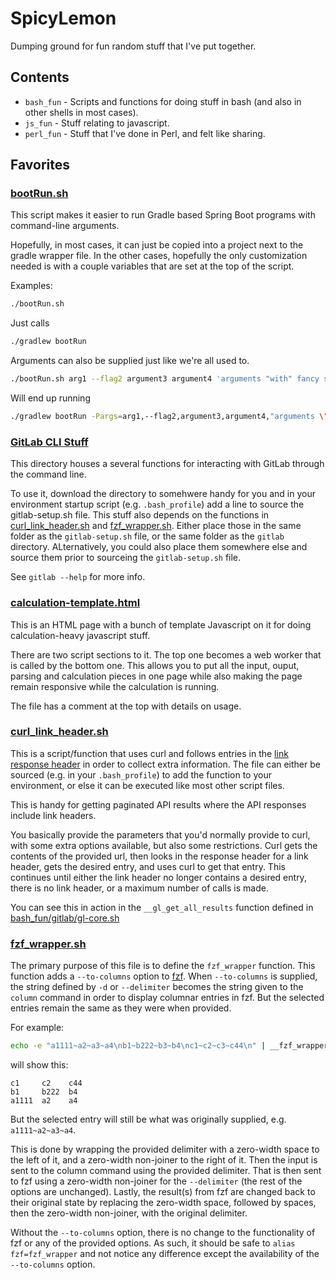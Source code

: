 # SpicyLemon
Dumping ground for fun random stuff that I've put together.

## Contents

* `bash_fun` - Scripts and functions for doing stuff in bash (and also in other shells in most cases).
* `js_fun` - Stuff relating to javascript.
* `perl_fun` - Stuff that I've done in Perl, and felt like sharing.

## Favorites

### [bootRun.sh](bash_fun/bootRun.sh)

This script makes it easier to run Gradle based Spring Boot programs with command-line arguments.

Hopefully, in most cases, it can just be copied into a project next to the gradle wrapper file.
In the other cases, hopefully the only customization needed is with a couple variables that are set at the top of the script.

Examples:
```bash
./bootRun.sh
```
Just calls
```bash
./gradlew bootRun
```

Arguments can also be supplied just like we're all used to.
```bash
./bootRun.sh arg1 --flag2 argument3 argument4 'arguments "with" fancy stuff.'
```
Will end up running
```bash
./gradlew bootRun -Pargs=arg1,--flag2,argument3,argument4,"arguments \"with\" fancy stuff."
```

### [GitLab CLI Stuff](bash_fun/gitlab)

This directory houses a several functions for interacting with GitLab through the command line.

To use it, download the directory to somehwere handy for you and in your environment startup script (e.g. `.bash_profile`) add a line to source the gitlab-setup.sh file.
This stuff also depends on the functions in [curl_link_header.sh](bash_fun/curl_link_header.sh) and [fzf_wrapper.sh](bash_fun/fzf_wrapper.sh).
Either place those in the same folder as the `gitlab-setup.sh` file, or the same folder as the `gitlab` directory.
ALternatively, you could also place them somewhere else and source them prior to sourceing the `gitlab-setup.sh` file.

See `gitlab --help` for more info.

### [calculation-template.html](js_fun/calculation-template.html)

This is an HTML page with a bunch of template Javascript on it for doing calculation-heavy javascript stuff.

There are two script sections to it. The top one becomes a web worker that is called by the bottom one.
This allows you to put all the input, ouput, parsing and calculation pieces in one page while also making the page remain responsive while the calculation is running.

The file has a comment at the top with details on usage.

### [curl_link_header.sh](bash_fun/curl_link_header.sh)

This is a script/function that uses curl and follows entries in the [link response header](https://tools.ietf.org/html/rfc5988#section-5) in order to collect extra information.
The file can either be sourced (e.g. in your `.bash_profile`) to add the function to your environment, or else it can be executed like most other script files.

This is handy for getting paginated API results where the API responses include link headers.

You basically provide the parameters that you'd normally provide to curl, with some extra options available, but also some restrictions.
Curl gets the contents of the provided url, then looks in the response header for a link header, gets the desired entry, and uses curl to get that entry.
This continues until either the link header no longer contains a desired entry, there is no link header, or a maximum number of calls is made.

You can see this in action in the `__gl_get_all_results` function defined in [bash_fun/gitlab/gl-core.sh](bash_fun/gitlab/gl-core.sh)

### [fzf_wrapper.sh](bash_fun/fzf_wrapper.sh)

The primary purpose of this file is to define the `fzf_wrapper` function.
This function adds a `--to-columns` option to [fzf](https://github.com/junegunn/fzf).
When `--to-columns` is supplied, the string defined by `-d` or `--delimiter` becomes the string given to the `column` command in order to display columnar entries in fzf.
But the selected entries remain the same as they were when provided.

For example:
```bash
echo -e "a1111~a2~a3~a4\nb1~b222~b3~b4\nc1~c2~c3~c44\n" | __fzf_wrapper --with-nth='1,2,4' --delimiter='~' --to-columns
```
will show this:
```
c1     c2    c44
b1     b222  b4
a1111  a2    a4
```
But the selected entry will still be what was originally supplied, e.g. `a1111~a2~a3~a4`.

This is done by wrapping the provided delimiter with a zero-width space to the left of it, and a zero-width non-joiner to the right of it.
Then the input is sent to the column command using the provided delimiter.
That is then sent to fzf using a zero-width non-joiner for the `--delimiter` (the rest of the options are unchanged).
Lastly, the result(s) from fzf are changed back to their original state by replacing the zero-width space,
followed by spaces, then the zero-width non-joiner, with the original delimiter.

Without the `--to-columns` option, there is no change to the functionality of fzf or any of the provided options.
As such, it should be safe to `alias fzf=fzf_wrapper` and not notice any difference except the availability of the `--to-columns` option.

